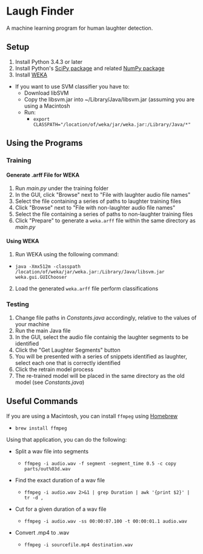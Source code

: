 # Laugh Finder
A machine learning program for human laughter detection.

## Setup
1. Install Python 3.4.3 or later
2. Install Python's [SciPy package](http://www.scipy.org/) and related [NumPy package](http://www.numpy.org/)
3. Install [WEKA](http://www.cs.waikato.ac.nz/ml/weka/)
  - If you want to use SVM classifier you have to:
    - Download libSVM
    - Copy the libsvm.jar into ~/Library/Java/libsvm.jar (assuming you are using a Macintosh
    - Run:
      - `export CLASSPATH="/location/of/weka/jar/weka.jar:/Library/Java/*"`

## Using the Programs

### Training

#### Generate .arff File for WEKA
1. Run *main.py* under the training folder
2. In the GUI, click "Browse" next to "File with laughter audio file names"
3. Select the file containing a series of paths to laughter training files
4. Click "Browse" next to "File with non-laughter audio file names"
5. Select the file containing a series of paths to non-laughter training files 
6. Click "Prepare" to generate a `weka.arff` file within the same directory as *main.py*

#### Using WEKA
1. Run WEKA using the following command:
  - `java -Xmx512m -classpath /location/of/weka/jar/weka.jar:/Library/Java/libsvm.jar weka.gui.GUIChooser`
2. Load the generated `weka.arff` file perform classifications

### Testing
1. Change file paths in *Constants.java* accordingly, relative to the values of your machine
2. Run the main Java file
3. In the GUI, select the audio file containig the laughter segments to be identified
4. Click the "Get Laughter Segments" button
5. You will be presented with a series of snippets identified as laughter, select each one that is correctly identified
6. Click the retrain model process
7. The re-trained model will be placed in the same directory as the old model (see *Constants.java*)

## Useful Commands
If you are using a Macintosh, you can install `ffmpeg` using [Homebrew](http://brew.sh/)
- `brew install ffmpeg`

Using that application, you can do the following:

- Split a wav file into segments
  - `ffmpeg -i audio.wav -f segment -segment_time 0.5 -c copy parts/out%03d.wav`

- Find the exact duration of a wav file
  - `ffmpeg -i audio.wav 2>&1 | grep Duration | awk '{print $2}' | tr -d ,`

- Cut for a given duration of a wav file
  - `ffmpeg -i audio.wav -ss 00:00:07.100 -t 00:00:01.1 audio.wav`

- Convert .mp4 to .wav
  - `ffmpeg -i sourcefile.mp4 destination.wav`

